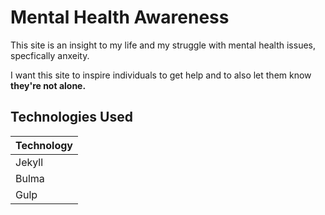# Mental Health Awareness

This site is an insight to my life and my struggle with mental health issues, specfically anxeity. 

I want this site to inspire individuals to get help and to also let them know **they're not alone.** 

## Technologies Used

| Technology | 
|------------|
|Jekyll|
|Bulma|
|Gulp|
